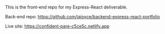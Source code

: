 This is the front-end repo for my Express-React deliverable. 

Back-end repo: https://github.com/jajoyce/backend-express-react-portfolio 

Live site: https://confident-pare-c5ce5c.netlify.app
